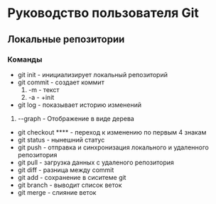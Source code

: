 # Руководство пользователя Git
## Локальные репозитории
### Команды
* git init - инициализирует локальный репозиторий
* git commit - создает коммит 
  1. -m - текст
  2. -a - +init
* git log - показывает историю изменений
 1. --graph - Отображение в виде дерева
* git checkout **** - переход к изменению по первым 4 знакам
* git status - нынешний статус
* git push - отправка и синхронизация локального и удаленного репозитория
* git pull - загрузка данных с удаленого репозитория
* git diff - разница между commit
* git add - сохранение в сиситеме git
* git branch - выводит список веток
* git merge - слияние веток